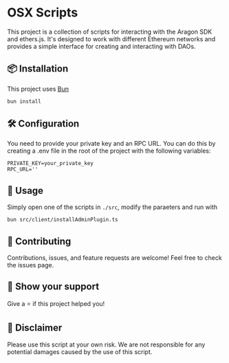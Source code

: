 # OSX Scripts

This project is a collection of scripts for interacting with the Aragon SDK and ethers.js. It's designed to work with different Ethereum networks and provides a simple interface for creating and interacting with DAOs.

## 📦 Installation

This project uses [Bun](https://bun.sh)

```sh
bun install
```

## 🛠️ Configuration

You need to provide your private key and an RPC URL. You can do this by creating a .env file in the root of the project with the following variables:

```
PRIVATE_KEY=your_private_key
RPC_URL=''

```

## 🚀 Usage

Simply open one of the scripts in `./src`, modify the paraeters and run with

```bash
bun src/client/installAdminPlugin.ts
```

## 🤝 Contributing

Contributions, issues, and feature requests are welcome! Feel free to check the issues page.

## 🌟 Show your support

Give a ⭐️ if this project helped you!

## 📃 Disclaimer

Please use this script at your own risk. We are not responsible for any potential damages caused by the use of this script.
